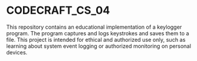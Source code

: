 # CODECRAFT_CS_04
This repository contains an educational implementation of a keylogger program. The program captures and logs keystrokes and saves them to a file. This project is intended for ethical and authorized use only, such as learning about system event logging or authorized monitoring on personal devices.
